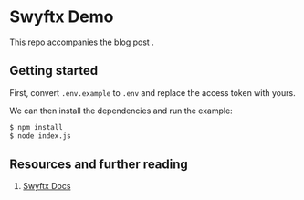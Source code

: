# Swyftx Demo

This repo accompanies the blog post []().

## Getting started

First, convert `.env.example` to `.env` and replace the access token with yours.

We can then install the dependencies and run the example:

```s
$ npm install
$ node index.js
```

## Resources and further reading

1. [Swyftx Docs](https://docs.swyftx.com.au/)
